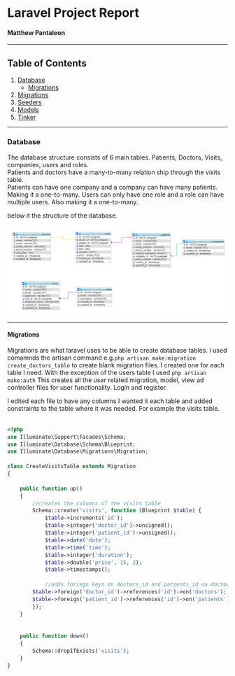 # Laravel Project Report 
#### Matthew Pantaleon

---

## Table of Contents
1. [Database](#Database)
	* [Migrations](#migrations)
2. [Migrations](#example2)
3. [Seeders](#third-example)
4. [Models](#third-example)
5. [Tinker](#Tinker)

---

### Database

The database structure consists of 6 main tables. Patients, Doctors, Visits, companies, users and roles. <br>
Patients and doctors have a many-to-many relation ship through the visits table. <br>
Patients can have one company and a company can have many patients. Making it a one-to-many.
Users can only have one role and a role can have multiple users. Also making it a one-to-many.

below it the structure of the database.

![structure](database_structure.PNG)

---

#### Migrations

Migrations are what laravel uses to be able to create database tables.
I used comamnds the artisan command e.g.`php artisan make:migration create_doctors_table` to create blank migration files. I created one for each table I need. With the exception of the users table I used `php artisan make:auth` This creates all the user related migration, model, view ad controller files for user functionality. Login and register.

I edited each file to have any columns I wanted it each table and added constraints to the table where it was needed. For example the visits table.


```php

<?php
use Illuminate\Support\Facades\Schema;
use Illuminate\Database\Schema\Blueprint;
use Illuminate\Database\Migrations\Migration;

class CreateVisitsTable extends Migration
{
    
    public function up()
    {
		//creates the columns of the visits table
        Schema::create('visits', function (Blueprint $table) {
            $table->increments('id');
            $table->integer('doctor_id')->unsigned();
            $table->integer('patient_id')->unsigned();
			$table->date('date');
			$table->time('time');
			$table->integer('duration');
			$table->double('price', 15, 2);
            $table->timestamps();
			
			//adds foriegn keys on doctors_id and patients_id on doctors and patients table respectively
		$table->foreign('doctor_id')->references('id')->on('doctors');
		$table->foreign('patient_id')->references('id')->on('patients');
        });
    }

    
    public function down()
    {
        Schema::dropIfExists('visits');
    }
}

```






